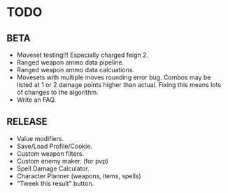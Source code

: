 # TODO
## BETA
* Moveset testing!!! Especially charged feign 2.
* Ranged weapon ammo data pipeline.
* Ranged weapon ammo data calcuations.
* Movesets with multiple moves rounding error bug. Combos may be listed at 1 or 2 damage points higher than actual. Fixing this means lots of changes to the algorithm.
* Write an FAQ.
## RELEASE
* Value modifiers.
* Save/Load Profile/Cookie.
* Custom weapon filters.
* Custom enemy maker. (for pvp)
* Spell Damage Calculator.
* Character Planner (weapons, items, spells)
* "Tweek this result" button. 
